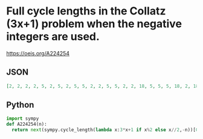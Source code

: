 # Full cycle lengths in the Collatz \(3x\+1\) problem when the negative integers are used\.
https://oeis.org/A224254
## JSON
```JSON
[2, 2, 2, 2, 5, 2, 5, 2, 5, 5, 2, 2, 5, 5, 2, 2, 18, 5, 5, 5, 18, 2, 18, 2, 18, 5, 5, 5, 2, 2, 18, 2, 18, 18, 5, 5, 18, 5, 2, 5, 18, 18, 2, 2, 18, 18, 5, 2, 18, 18, 5, 5, 2, 5, 18, 5, 2, 2, 2, 2, 18, 18, 5, 2, 2, 18, 18, 18, 2, 5, 2, 5, 18, 18, 5, 5, 2, 2, 2, 5, 5]
```
## Python
```Python
import sympy
def A224254(n):
  return next(sympy.cycle_length(lambda x:3*x+1 if x%2 else x//2,-n))[0] # _Pontus von Brömssen_, Jan 24 2021
```
